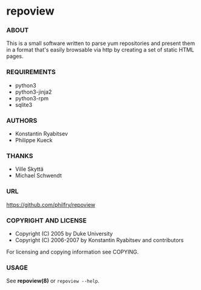 # repoview

### ABOUT

This is a small software written to parse yum repositories and present them in a
format that's easily browsable via http by creating a set of static HTML pages.

### REQUIREMENTS

  * python3
  * python3-jinja2
  * python3-rpm
  * sqlite3

### AUTHORS

  * Konstantin Ryabitsev
  * Philippe Kueck

### THANKS

  * Ville Skyttä
  * Michael Schwendt

### URL

https://github.com/philfry/repoview

### COPYRIGHT AND LICENSE

  * Copyright (C) 2005 by Duke University
  * Copyright (C) 2006-2007 by Konstantin Ryabitsev and contributors

For licensing and copying information see COPYING.

### USAGE

See **repoview(8)** or `repoview --help`.
